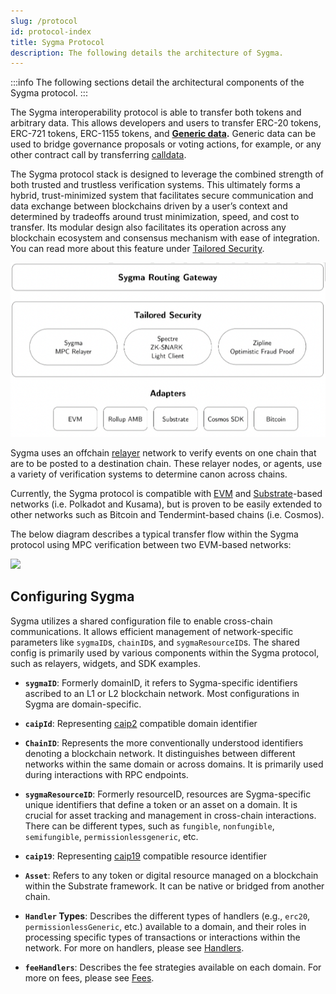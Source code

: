 ```yaml
---
slug: /protocol
id: protocol-index
title: Sygma Protocol
description: The following details the architecture of Sygma.
---
```


:::info
The following sections detail the architectural components of the Sygma protocol.
:::

The Sygma interoperability protocol is able to transfer both tokens and arbitrary data. This allows developers and users to transfer ERC-20 tokens, ERC-721 tokens, ERC-1155 tokens, and **[Generic data](./06-generic.md).** Generic data can be used to bridge governance proposals or voting actions, for example, or any other contract call by transferring [calldata](https://ethereum.stackexchange.com/questions/52989/what-is-calldata).

The Sygma protocol stack is designed to leverage the combined strength of both trusted and trustless verification systems. This ultimately forms a hybrid, trust-minimized system that facilitates secure communication and data exchange between blockchains driven by a user’s context and determined by tradeoffs around trust minimization, speed, and cost to transfer. Its modular design also facilitates its operation across any blockchain ecosystem and consensus mechanism with ease of integration. You can read more about this feature under [Tailored Security](./02-Tailored-Security/01-index.md).

![](<../../static/assets/sygma_protocol_stack.png>)

Sygma uses an offchain [relayer](./03-relayers.md) network to verify events on one chain that are to be posted to a destination chain. These relayer nodes, or agents, use a variety of verification systems to determine canon across chains. 

Currently, the Sygma protocol is compatible with [EVM](../02-sygma-protocol/04-Supported-Ecosystems/01-evm.md) and [Substrate](../02-sygma-protocol/04-Supported-Ecosystems/02-substrate.md)-based networks (i.e. Polkadot and Kusama), but is proven to be easily extended to other networks such as Bitcoin and Tendermint-based chains (i.e. Cosmos).

The below diagram describes a typical transfer flow within the Sygma protocol using MPC verification between two EVM-based networks: 

![](<../../static/assets/Bridging Diagram.png>)

## Configuring Sygma 

Sygma utilizes a shared configuration file to enable cross-chain communications. It allows efficient management of network-specific parameters like `sygmaID`s, `chainID`s, and `sygmaResourceID`s. The shared config is primarily used by various components within the Sygma protocol, such as relayers, widgets, and SDK examples.

- **`sygmaID`**: Formerly domainID, it refers to Sygma-specific identifiers ascribed to an L1 or L2 blockchain network. Most configurations in Sygma are domain-specific.

- **`caipId`**: Representing [caip2](https://chainagnostic.org/CAIPs/caip-2) compatible domain identifier

- **`ChainID`**: Represents the more conventionally understood identifiers denoting a blockchain network. It distinguishes between different networks within the same domain or across domains. It is primarily used during interactions with RPC endpoints. 

- **`sygmaResourceID`**: Formerly resourceID, resources are Sygma-specific unique identifiers that define a token or an asset on a domain. It is crucial for asset tracking and management in cross-chain interactions. There can be different types, such as `fungible`, `nonfungible`, `semifungible`, `permissionlessgeneric`, etc.

- **`caip19`**: Representing [caip19](https://chainagnostic.org/CAIPs/caip-19) compatible resource identifier

- **`Asset`**: Refers to any token or digital resource managed on a blockchain within the Substrate framework. It can be native or bridged from another chain.

- **`Handler` Types**: Describes the different types of handlers (e.g., `erc20`, `permissionlessGeneric`, etc.) available to a domain, and their roles in processing specific types of transactions or interactions within the network. For more on handlers, please see [Handlers](../02-sygma-protocol/04-Supported-Ecosystems/01-evm.md#handlers).

- **`feeHandlers`**: Describes the fee strategies available on each domain. For more on fees, please see [Fees](../02-sygma-protocol/05-Fees/01-Fee-intro.md).

<!-- - **`blockConfirmations`**: Under MPC relay, the block confirmations before an accepted attestation can be configured -->

